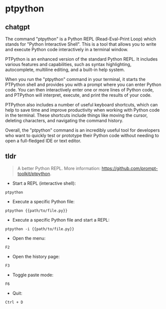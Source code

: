 # ptpython 
## chatgpt 
The command "ptpython" is a Python REPL (Read-Eval-Print Loop) which stands for "Python Interactive Shell". This is a tool that allows you to write and execute Python code interactively in a terminal window. 

PTPython is an enhanced version of the standard Python REPL. It includes various features and capabilities, such as syntax highlighting, autocomplete, multiline editing, and a built-in help system. 

When you run the "ptpython" command in your terminal, it starts the PTPython shell and provides you with a prompt where you can enter Python code. You can then interactively enter one or more lines of Python code, and PTPython will interpret, execute, and print the results of your code.

PTPython also includes a number of useful keyboard shortcuts, which can help to save time and improve productivity when working with Python code in the terminal. These shortcuts include things like moving the cursor, deleting characters, and navigating the command history.

Overall, the "ptpython" command is an incredibly useful tool for developers who want to quickly test or prototype their Python code without needing to open a full-fledged IDE or text editor. 

## tldr 
 
> A better Python REPL.
> More information: <https://github.com/prompt-toolkit/ptpython>.

- Start a REPL (interactive shell):

`ptpython`

- Execute a specific Python file:

`ptpython {{path/to/file.py}}`

- Execute a specific Python file and start a REPL:

`ptpython -i {{path/to/file.py}}`

- Open the menu:

`F2`

- Open the history page:

`F3`

- Toggle paste mode:

`F6`

- Quit:

`Ctrl + D`
